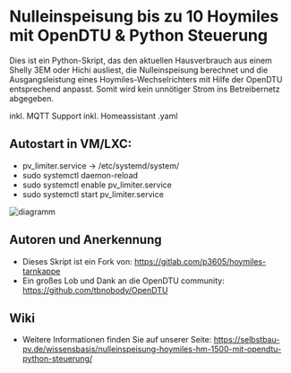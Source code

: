 
# Nulleinspeisung bis zu 10 Hoymiles mit OpenDTU & Python Steuerung

Dies ist ein Python-Skript, das den aktuellen Hausverbrauch aus einem Shelly 3EM oder Hichi ausliest, die Nulleinspeisung berechnet und die Ausgangsleistung eines Hoymiles-Wechselrichters mit Hilfe der OpenDTU entsprechend anpasst. Somit wird kein unnötiger Strom ins Betreibernetz abgegeben.

inkl. MQTT Support inkl. Homeassistant .yaml


## Autostart in VM/LXC:
- pv_limiter.service -> /etc/systemd/system/
- sudo systemctl daemon-reload
- sudo systemctl enable pv_limiter.service
- sudo systemctl start pv_limiter.service


![diagramm](media/diagramm.jpg)

## Autoren und Anerkennung
- Dieses Skript ist ein Fork von: https://gitlab.com/p3605/hoymiles-tarnkappe
- Ein großes Lob und Dank an die OpenDTU community: https://github.com/tbnobody/OpenDTU

## Wiki
- Weitere Informationen finden Sie auf unserer Seite: https://selbstbau-pv.de/wissensbasis/nulleinspeisung-hoymiles-hm-1500-mit-opendtu-python-steuerung/
